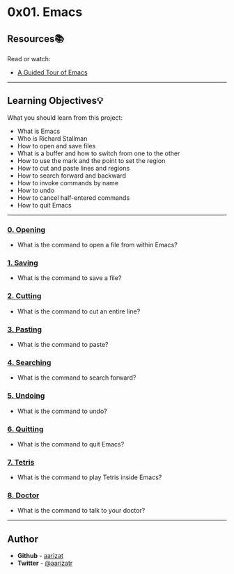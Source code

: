 # 0x01. Emacs

## Resources:books:
Read or watch:
* [A Guided Tour of Emacs](https://intranet.hbtn.io/rltoken/i0rSCxE0TwjO7ns-SS2m8A)

---
## Learning Objectives:bulb:
What you should learn from this project:

* What is Emacs
* Who is Richard Stallman
* How to open and save files
* What is a buffer and how to switch from one to the other
* How to use the mark and the point to set the region
* How to cut and paste lines and regions
* How to search forward and backward
* How to invoke commands by name
* How to undo
* How to cancel half-entered commands
* How to quit Emacs

---

### [0. Opening](./0-opening)
* What is the command to open a file from within Emacs?


### [1. Saving](./1-saving)
* What is the command to save a file?


### [2. Cutting](./2-cutting)
* What is the command to cut an entire line?


### [3. Pasting](./3-pasting)
* What is the command to paste?


### [4. Searching](./4-searching)
* What is the command to search forward?


### [5. Undoing](./5-undoing)
* What is the command to undo?


### [6. Quitting](./6-quitting)
* What is the command to quit Emacs?


### [7. Tetris](./100-tetris)
* What is the command to play Tetris inside Emacs?


### [8. Doctor](./101-doctor)
* What is the command to talk to your doctor?

---

## Author
* **Github** - [aarizat](https://github.com/aarizat)
* **Twitter** - [@aarizatr](https://twitter.com/aarizatr)
